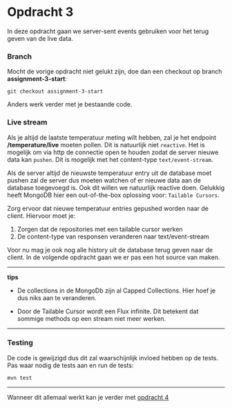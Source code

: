 # Opdracht 3
In deze opdracht gaan we server-sent events gebruiken voor het terug geven van de live data.

### Branch

Mocht de vorige opdracht niet gelukt zijn, doe dan een checkout op 
branch __assignment-3-start__:
```
git checkout assignment-3-start
```

Anders werk verder met je bestaande code.


### Live stream
Als je altijd de laatste temperatuur meting wilt hebben, zal je het endpoint __/temperature/live__
moeten pollen. Dit is natuurlijk niet `reactive`. Het is mogelijk om via http de connectie open 
te houden zodat de server nieuwe data kan `pushen`. Dit is mogelijk met het content-type 
`text/event-stream`. 

Als de server altijd de nieuwste temperatuur entry uit de database moet pushen zal de server dus
moeten watchen of er nieuwe data aan de database toegevoegd is. Ook dit willen we natuurlijk
reactive doen. Gelukkig heeft MongoDB hier een out-of-the-box oplossing voor: `Tailable Cursors`.

Zorg ervoor dat nieuwe temperatuur entries gepushed worden naar de client. Hiervoor moet je:

1. Zorgen dat de repositories met een tailable cursor werken
2. De content-type van responsen veranderen naar text/event-stream

Voor nu mag je ook nog alle history uit de database terug geven naar de client. In de volgende 
opdracht gaan we er pas een hot source van maken.

---
**tips**

* De collections in de MongoDb zijn al Capped Collections. Hier hoef je dus niks aan te
  veranderen.

* Door de Tailable Cursor wordt een Flux infinite. Dit betekent dat sommige methods op een stream 
  niet meer werken.
  
---

### Testing
De code is gewijzigd dus dit zal waarschijnlijk invloed hebben op de tests. Pas waar nodig de
tests aan en run de tests:

```
mvn test
```

---

Wanneer dit allemaal werkt kan je verder met [opdracht 4](https://git.quintor.nl/SG-QuintorAcademy/webflux-hands-on/tree/assignment-4-start)





